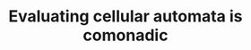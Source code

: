 ---
title: Evaluating cellular automata is comonadic
url: http://blog.sigfpe.com/2006/12/evaluating-cellular-automata-is.html
authors:
- Dan Piponi
type: article
tags:
- comonads
doHaskell-type: blog post
dohaskell-year: 2006
---